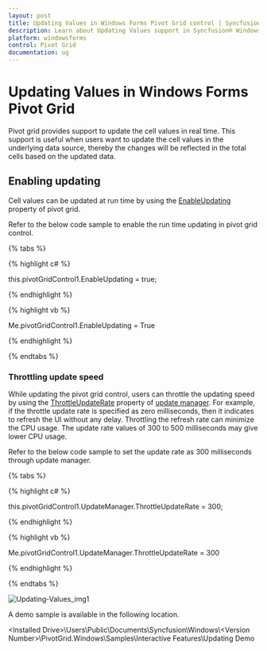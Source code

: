 ```yaml
---
layout: post
title: Updating Values in Windows Forms Pivot Grid control | Syncfusion®
description: Learn about Updating Values support in Syncfusion® Windows Forms Pivot Grid control and more details.
platform: windowsforms
control: Pivot Grid
documentation: ug
---
```


# Updating Values in Windows Forms Pivot Grid

Pivot grid provides support to update the cell values in real time. This support is useful when users want to update the cell values in the underlying data source, thereby the changes will be reflected in the total cells based on the updated data.

## Enabling updating

Cell values can be updated at run time by using the [EnableUpdating](https://help.syncfusion.com/cr/windowsforms/Syncfusion.Windows.Forms.PivotAnalysis.PivotGridControl.html#Syncfusion_Windows_Forms_PivotAnalysis_PivotGridControl_EnableUpdating) property of pivot grid.

Refer to the below code sample to enable the run time updating in pivot grid control.

{% tabs %}

{% highlight c# %}

this.pivotGridControl1.EnableUpdating = true;

{% endhighlight %}

{% highlight vb %}

Me.pivotGridControl1.EnableUpdating = True

{% endhighlight %}

{% endtabs %}

### Throttling update speed

While updating the pivot grid control, users can throttle the updating speed by using the [ThrottleUpdateRate](https://help.syncfusion.com/cr/windowsforms/Syncfusion.Windows.Forms.PivotAnalysis.PivotUpdatingManager.html#Syncfusion_Windows_Forms_PivotAnalysis_PivotUpdatingManager_ThrottleUpdateRate) property of [update manager](https://help.syncfusion.com/cr/windowsforms/Syncfusion.Windows.Forms.PivotAnalysis.PivotGridControl.html#Syncfusion_Windows_Forms_PivotAnalysis_PivotGridControl_UpdateManager). For example, if the throttle update rate is specified as zero milliseconds, then it indicates to refresh the UI without any delay. Throttling the refresh rate can minimize the CPU usage. The update rate values of 300 to 500 milliseconds may give lower CPU usage.

Refer to the below code sample to set the update rate as 300 milliseconds through update manager.

{% tabs %}

{% highlight c# %}

this.pivotGridControl1.UpdateManager.ThrottleUpdateRate = 300;

{% endhighlight %}

{% highlight vb %}

Me.pivotGridControl1.UpdateManager.ThrottleUpdateRate = 300

{% endhighlight %}

{% endtabs %}

![Updating-Values_img1](Updating-Values_images/Updating-Values_img1.gif)

A demo sample is available in the following location.

&lt;Installed Drive&gt;\Users\Public\Documents\Syncfusion\Windows\\&lt;Version Number&gt;\PivotGrid.Windows\Samples\Interactive Features\Updating Demo
